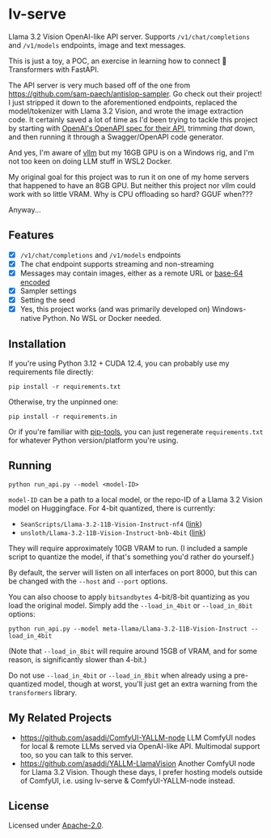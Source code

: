 # lv-serve

Llama 3.2 Vision OpenAI-like API server. Supports `/v1/chat/completions` and `/v1/models` endpoints, image and text messages.

This is just a toy, a POC, an exercise in learning how to connect 🤗Transformers with FastAPI.

The API server is very much based off of the one from <https://github.com/sam-paech/antislop-sampler>. Go check out their project! I just stripped it down to the aforementioned endpoints, replaced the model/tokenizer with Llama 3.2 Vision, and wrote the image extraction code. It certainly saved a lot of time as I'd been trying to tackle this project by starting with [OpenAI's OpenAPI spec for their API](https://github.com/openai/openai-openapi), trimming *that* down, and then running it through a Swagger/OpenAPI code generator.

And yes, I'm aware of [vllm](https://github.com/vllm-project/vllm) but my 16GB GPU is on a Windows rig, and I'm not too keen on doing LLM stuff in WSL2 Docker.

My original goal for this project was to run it on one of my home servers that happened to have an 8GB GPU. But neither this project nor vllm could work with so little VRAM. Why is CPU offloading so hard? GGUF when???

Anyway...

## Features

* [x] `/v1/chat/completions` and `/v1/models` endpoints
* [x] The chat endpoint supports streaming and non-streaming
* [x] Messages may contain images, either as a remote URL or [base-64 encoded](https://developer.mozilla.org/en-US/docs/Web/URI/Schemes/data)
* [x] Sampler settings
* [x] Setting the seed
* [x] Yes, this project works (and was primarily developed on) Windows-native Python. No WSL or Docker needed.

## Installation

If you're using Python 3.12 + CUDA 12.4, you can probably use my requirements file directly:

    pip install -r requirements.txt

Otherwise, try the unpinned one:

    pip install -r requirements.in

Or if you're familiar with [pip-tools](https://github.com/jazzband/pip-tools), you can just regenerate `requirements.txt` for whatever Python version/platform you're using.

## Running

    python run_api.py --model <model-ID>

`model-ID` can be a path to a local model, or the repo-ID of a Llama 3.2 Vision model on Huggingface. For 4-bit quantized, there is currently:

* `SeanScripts/Llama-3.2-11B-Vision-Instruct-nf4` ([link](https://huggingface.co/SeanScripts/Llama-3.2-11B-Vision-Instruct-nf4))
* `unsloth/Llama-3.2-11B-Vision-Instruct-bnb-4bit` ([link](https://huggingface.co/unsloth/Llama-3.2-11B-Vision-Instruct-bnb-4bit))

They will require approximately 10GB VRAM to run. (I included a sample script to quantize the model, if that's something you'd rather do yourself.)

By default, the server will listen on all interfaces on port 8000, but this can be changed with the `--host` and `--port` options.

You can also choose to apply `bitsandbytes` 4-bit/8-bit quantizing as you load the original model. Simply add the `--load_in_4bit` or `--load_in_8bit` options:

    python run_api.py --model meta-llama/Llama-3.2-11B-Vision-Instruct --load_in_4bit

(Note that `--load_in_8bit` will require around 15GB of VRAM, and for some reason, is significantly slower than 4-bit.)

Do not use `--load_in_4bit` or `--load_in_8bit` when already using a pre-quantized model, though at worst, you'll just get an extra warning from the `transformers` library.

## My Related Projects ##

* https://github.com/asaddi/ComfyUI-YALLM-node LLM ComfyUI nodes for local & remote LLMs served via OpenAI-like API. Multimodal support too, so you can talk to this server.
* https://github.com/asaddi/YALLM-LlamaVision Another ComfyUI node for Llama 3.2 Vision. Though these days, I prefer hosting models outside of ComfyUI, i.e. using lv-serve & ComfyUI-YALLM-node instead.

## License

Licensed under [Apache-2.0](https://opensource.org/license/apache-2-0).
